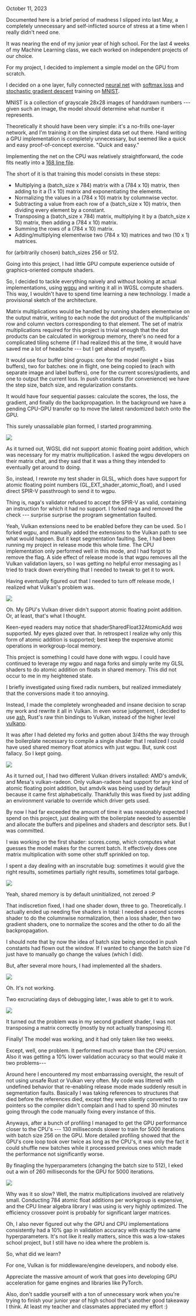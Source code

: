 October 11, 2023

Documented here is a brief period of madness I slipped into
last May, a completely unnecessary and self-inflicted source of stress
at a time when I really didn't need one.

It was nearing the end of my junior year of high school.
For the last 4 weeks of my Machine Learning class,
we each worked on independent projects of our choice.

For my project, I decided to implement a simple model on the GPU from scratch.

I decided on a one layer, fully connected
[neural net](https://en.wikipedia.org/wiki/Feedforward_neural_network)
with [softmax loss](https://en.wikipedia.org/wiki/Softmax_function)
and [stochastic gradient descent](https://en.wikipedia.org/wiki/Stochastic_gradient_descent)
training on [MNIST](https://en.wikipedia.org/wiki/MNIST_database).

MNIST is a collection of grayscale 28x28 images of
handdrawn numbers --- given such an image, the model
should determine what number it represents.

Theoretically it should have been very simple:
it's a no-frills one-layer network,
and I'm training it on the simplest data set out there.
Hand writing a GPU implementation is completely unnecessary,
but seemed like a quick and easy proof-of-concept exercise.
"Quick and easy."

Implementing the net on the CPU was relatively straightforward,
the code fits neatly into a [168 line file](https://github.com/allie-m/vulkan-fcnet/blob/main/src/cpu.rs).

The short of it is that training this model consists in these steps:

- Multiplying a (batch_size x 784) matrix with a (784 x 10) matrix, then adding to it a (1 x 10) matrix and exponentiating the elements.
- Normalizing the values in a (784 x 10) matrix by columnwise vector.
- Subtracting a value from each row of a (batch_size x 10) matrix, then dividing every element by a constant.
- Transposing a (batch_size x 784) matrix, multiplying it by a (batch_size x 10) matrix, then adding a (784 x 10) matrix.
- Summing the rows of a (784 x 10) matrix.
- Adding/multiplying elementwise two (784 x 10) matrices and two (10 x 1) matrices.

for (arbitrarily chosen) batch_sizes 256 or 512.

Going into this project, I had little GPU compute experience outside of
graphics-oriented compute shaders.

So, I decided to tackle everything naively and without looking at actual implementations,
using [wgpu](https://github.com/gfx-rs/wgpu)
and writing it all in WGSL compute shaders. This way, I wouldn't
have to spend time learning a new technology. I made a provisional sketch of the architecture.

Matrix multiplications would be handled by running shaders elementwise
on the output matrix, writing to each node the dot product of the multiplicands'
row and column vectors corresponding to that element. The set of matrix multiplications
required for this project is trivial enough that the dot products can be calculated in workgroup memory,
there's no need for a complicated tiling scheme (if I had realized this at the time, it
would have saved me a lot of headache --- but I get ahead of myself).

It would use four buffer bind groups:
one for the model (weight + bias buffers),
two for batches: one in flight, one being copied to (each with separate image and label buffers),
one for the current scores/gradients,
and one to output the current loss.
In push constants (for convenience) we have the step size,
batch size, and regularization constants.

It would have four sequential passes: calculate the scores, the loss, the gradient, and finally do the
backpropagation. In the background we have a pending CPU-GPU transfer op to move the latest
randomized batch onto the GPU.

This surely unassailable plan formed, I started programming.

<img src="../assets/blogposts/vlkfcnet/matmulattempt.png" class="fit-to-screen"/>

As it turned out, WGSL did not support atomic floating point addition,
which was necessary for my matrix multiplication. I asked the
wgpu developers on their matrix chat, and they said that it was a thing
they intended to eventually get around to doing.

So, instead, I rewrote my test shader in GLSL, which does have support
for atomic floating point numbers (GL_EXT_shader_atomic_float), and I
used direct SPIR-V passthrough to send it to wgpu.

Thing is, naga's validator refused to accept the SPIR-V as valid, containing an instruction for
which it had no support. I forked naga and removed the check --- surprise surprise the program
segmentation faulted.

Yeah, Vulkan extensions need to be enabled before they can be used. So I forked wgpu,
and manually added the extensions to the Vulkan path to see what would happen.
But it kept segmentation faulting.
See, I had been running my project in release mode this whole time.
The CPU implementation only performed well in this mode, and I had forgot to remove the flag.
A side effect of release mode is that wgpu removes all the Vulkan validation layers,
so I was getting no helpful error messaging as I tried to track down everything that I
needed to tweak to get it to work.

Having eventually figured out that I needed to turn off release mode,
I realized what Vulkan's problem was.

<img src="../assets/blogposts/vlkfcnet/shaderfeatures.png" class="fit-to-screen"/>

Oh. My GPU's Vulkan driver didn't support atomic floating point addition. Or, at least, that's what I thought.

Keen-eyed readers may notice that shaderSharedFloat32AtomicAdd *was* supported.
My eyes glazed over that. In retrospect I realize why only this form of atomic
addition is supported; best keep the expensive atomic operations in workgroup-local memory.

This project is something I could have done with wgpu.
I could have continued to leverage my wgpu and naga forks and simply write
my GLSL shaders to do atomic addition on floats in shared memory.
This did not occur to me in my heightened state.

I briefly investigated using fixed radix numbers,
but realized immediately that the conversions made it too annoying.

Instead, I made the completely wrongheaded and insane decision to scrap my work and rewrite it all in Vulkan.
In even worse judgement, I decided to use [ash](https://github.com/ash-rs/ash),
Rust's raw thin bindings to Vulkan, instead of the higher level [vulkano](https://github.com/vulkano-rs/vulkano).

It was after I had deleted my forks and gotten about 3/4ths the way through the boilerplate
necessary to compile a single shader that I realized I could have used shared memory
float atomics with just wgpu. But, sunk cost fallacy. So I kept going.

<img src="../assets/blogposts/vlkfcnet/shaderfeatures2.png" class="fit-to-screen"/>

As it turned out, I had two different Vulkan drivers installed: AMD's amdvlk, and Mesa's vulkan-radeon.
Only vulkan-radeon had support for any kind of atomic floating point addition, but amdvlk was being used by
default because it came first alphabetically. Thankfully this was fixed by just adding an environment
variable to override which driver gets used.

By now I had far exceeded the amount of time it was reasonably expected I spend on this project,
just dealing with the boilerplate needed to assemble and allocate the buffers and pipelines and shaders
and descriptor sets.
But I was committed.

I was working on the first shader: scores.comp, which computes what guesses the model makes
for the current batch. It effectively does one matrix multiplication with some other stuff
sprinkled on top.

I spent a day dealing with an inscrutable bug: sometimes it would give the right results,
sometimes partially right results, sometimes total garbage.

<img src="../assets/blogposts/vlkfcnet/uninitializedmemory.png" class="fit-to-screen"/>

Yeah, shared memory is by default uninitialized, not zeroed :P

That indiscretion fixed, I had one shader down, three to go.
Theoretically. I actually ended up needing five shaders in total:
I needed a second scores shader to do the columnwise normalization,
then a loss shader, then two gradient shaders, one to normalize the
scores and the other to do all the backpropagation.

I should note that by now the idea of batch size being encoded in push constants
had flown out the window. If I wanted to change the
batch size I'd just have to manually go change the values (which I did).

But, after several more hours, I had implemented all the shaders.

<img src="../assets/blogposts/vlkfcnet/notcorrectlytransposing.png" class="fit-to-screen"/>

Oh. It's not working.

Two excruciating days of debugging later, I was able to get it to work.

<img src="../assets/blogposts/vlkfcnet/foundthebug.png" class="fit-to-screen"/>

It turned out the problem was in my second gradient shader, I was not
transposing a matrix correctly (mostly by not actually transposing it).

Finally! The model was working, and it had only taken like
two weeks.

Except, well, one problem. It performed much worse than the
CPU version. Also it was getting a 10% lower validation accuracy
so that would make it two problems---

Around here I encountered my most embarrassing oversight,
the result of not using unsafe Rust or Vulkan very often.
My code was littered with undefined behavior that re-enabling release
mode made suddenly result in segmentation faults.
Basically I was taking references to structures that died before the
references died, except they were silently converted to raw pointers
so the compiler didn't complain and I had to spend 30 minutes going
through the code manually fixing every instance of this.

Anyways, after a bunch of profiling I managed to get the GPU
performance closer to the CPU's --- 130 milliseconds slower
to train for 5000 iterations with batch size 256 on the GPU.
More detailed profiling showed that the GPU's core loop
took over twice as long as the CPU's, it was only the fact
it could shuffle new batches while it processed previous ones
which made the performance not significantly worse.

By finagling the hyperparameters (changing the batch size to 512),
I eked out a win of 260 milliseconds for the GPU for 5000
iterations.

<img src="../assets/blogposts/vlkfcnet/takethatcpu.png" class="fit-to-screen"/>

Why was it so slow?
Well, the matrix multiplications involved are relatively small.
Conducting 784 atomic float additions per workgroup is expensive,
and the CPU linear algebra library I was using is very highly optimized.
The efficiency crossover point is probably for significant larger matrices.

Oh, I also never figured out why the GPU and CPU implementations consistently
had a 10% gap in validation accuracy with exactly the same hyperparameters.
It's not like it really matters, since this was a low-stakes school project,
but I still have no idea where the problem is.

So, what did we learn?

For one, Vulkan is for middleware/engine developers, and nobody else.

Appreciate the massive amount of work that goes into
developing GPU acceleration for game engines and libraries
like PyTorch.

Also, don't saddle yourself
with a ton of unnecessary work when you're trying to finish
your junior year of high school that's another good
takeaway I think. At least my teacher and classmates
appreciated my effort :)
